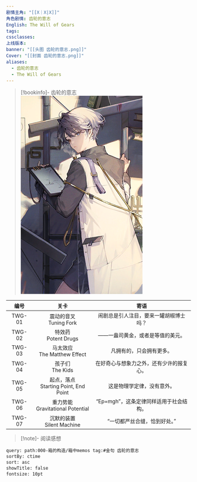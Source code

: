 ```yaml
---
剧情主角: "[[X｜X|X]]"
角色剧情: 齿轮的意志
English: The Will of Gears
tags: 
cssclasses: 
上线版本: 
banner: "[[头图 齿轮的意志.png]]"
Cover: "[[封面 齿轮的意志.png]]"
aliases:
  - 齿轮的意志
  - The Will of Gears
---
```

> [!bookinfo]- 齿轮的意志
> ![](assets/X·齿轮的意志.assets/封面%20齿轮的意志.png)
> 
|   编号   | 关卡  | 寄语 |
| :----: | :-: | :-: |
| TWG-01 | 震动的音叉<br/>Tuning Fork | 闹剧总是引人注目，要来一罐胡椒博士吗？ |
| TWG-02 | 特效药<br/>Potent Drugs | ——一盎司黄金，或者是等值的美元。 |
| TWG-03 | 马太效应<br/>The Matthew Effect | 凡拥有的，只会拥有更多。 |
| TWG-04 | 孩子们<br/>The Kids | 在好奇心与想象力之外，还有少许的报复心。 |
| TWG-05 | 起点，落点<br/>Starting Point, End Point | 这是物理学定律，没有意外。 |
| TWG-06 | 重力势能<br/>Gravitational Potential | “Ep=mgh”，这条定律同样适用于社会结构。 |
| TWG-07 | 沉默的装置<br/>Silent Machine | “一切都严丝合缝，恰到好处。” |

> [!note]- 阅读感想

~~~~note-gallery
query: path:000-箱的构造/箱中memos tag:#金句 齿轮的意志
sortBy: ctime
sort: asc
showTitle: false
fontsize: 10pt
~~~~
